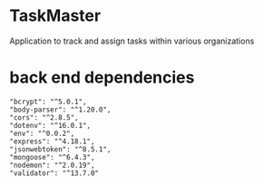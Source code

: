# TaskMaster

Application to track and assign tasks within various organizations

# back end dependencies

    "bcrypt": "^5.0.1",
    "body-parser": "^1.20.0",
    "cors": "^2.8.5",
    "dotenv": "^16.0.1",
    "env": "^0.0.2",
    "express": "^4.18.1",
    "jsonwebtoken": "^8.5.1",
    "mongoose": "^6.4.3",
    "nodemon": "^2.0.19",
    "validator": "^13.7.0"



